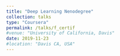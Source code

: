 ```yaml
---
title: "Deep Learning Nenodegree"
collection: talks
type: "Coursera"
permalink: /talks/f_certif
#venue: "University of California, Davis"
date: 2019-11-23
#location: "Davis CA, USA"
---
```


